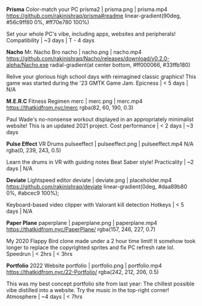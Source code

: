 **Prisma** Color-match your PC
prisma2 | prisma.png | prisma.mp4
https://github.com/rakinishraq/prisma#readme
linear-gradient(90deg, #56c9ff80 0%, #ff70e780 100%)

Set your whole PC's vibe, including apps, websites and peripherals!
Compatibility | ~3 days | T - 4 days


**Nacho** Mr. Nacho Bro
nacho | nacho.png | nacho.mp4
https://github.com/rakinishraq/Nacho/releases/download/v0.2.0-alpha/Nacho.exe
radial-gradient(at center bottom, #ff000066, #33ffb180)

Relive your glorious high school days with reimagined classic graphics!
This game was started during the '23 GMTK Game Jam.
Epicness | < 5 days | N/A


**M.E.R.C** Fitness Regimen
merc | merc.png | merc.mp4
https://thatkidfrom.nyc/merc
rgba(82, 60, 190, 0.3)

Paul Wade's no-nonsense workout displayed in an appropriately minimalist website!
This is an updated 2021 project.
Cost performance | < 2 days | ~3 days


**Pulse Effect** VR Drums
pulseeffect | pulseeffect.png | pulseeffect.mp4
N/A
rgba(0, 239, 243, 0.5)

Learn the drums in VR with guiding notes Beat Saber style!
Practicality | ~2 days | N/A


**Deviate** Lightspeed editor
deviate | deviate.png | placeholder.mp4
https://github.com/rakinishraq/deviate
linear-gradient(0deg, #daa89b80 0%, #abcec9 100%);

Keyboard-based video clipper with Valorant kill detection
Hotkeys | < 5 days | N/A


**Paper Plane**
paperplane | paperplane.png | paperplane.mp4
https://thatkidfrom.nyc/PaperPlane/
rgba(157, 246, 227, 0.7)

My 2020 Flappy Bird clone made under a 2 hour time limit!
It somehow took longer to replace the copyrighted sprites and fix PC refresh rate lol.
Speedrun | < 2hrs | < 3hrs


**Portfolio** 2022 Website
portfolio | portfolio.png | portfolio.mp4
https://thatkidfrom.nyc/22-Portfolio/
rgba(242, 212, 206, 0.5)

This was my best concept portfolio site from last year:
The chillest possible vibe distilled into a website.
Try the music in the top-right corner!
Atmosphere | ~4 days | < 7hrs

